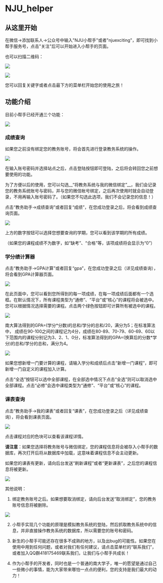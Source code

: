 # NJU_helper

## 从这里开始

在微信->添加联系人->公众号中输入"NJU小帮手"或者"njuexciting"，即可找到小帮手服务号，点击"关注"后可以开始进入小帮手的页面。

也可以扫描二维码：

![](http://mmbiz.qpic.cn/mmbiz_jpg/epIRRpFFzv7BxxH71CwKAc4lqcibJRctEnY9Yd4Noib6668js4skp70w3PZ2cibOINGropXIzxibnxeHxVLeqFB5Rw/640?wx_fmt=jpeg&tp=webp&wxfrom=5&wx_lazy=1)

![](http://mmbiz.qpic.cn/mmbiz_png/epIRRpFFzv7BxxH71CwKAc4lqcibJRctEmNolNcwoicE7x5FmTicRM7CM8eeFKiadFzmrTOwzcAIkB2DmNUScTtflA/640?wx_fmt=png&tp=webp&wxfrom=5&wx_lazy=1)

您可以回复关键字或者点击最下方的菜单栏开始您的使用之旅！

## 功能介绍

目前小帮手已经开通三个功能：

![](http://mmbiz.qpic.cn/mmbiz_png/epIRRpFFzv7BxxH71CwKAc4lqcibJRctEvWFKFVWjHjjYniaGbUzIbgV3AWibPWpQsdicN8ftBwjVrAszmzr1m1Upg/640?wx_fmt=png&tp=webp&wxfrom=5&wx_lazy=1)

### 成绩查询

如果您之前没有绑定您的教务账号，将会首先进行登录教务系统的操作。

![](http://mmbiz.qpic.cn/mmbiz_png/epIRRpFFzv7BxxH71CwKAc4lqcibJRctEMpQf1WDVicIicmCz9ABYhcib93X3HUZZIqpIR1xU222KCGtnPZMnvpawg/640?wx_fmt=png&tp=webp&wxfrom=5&wx_lazy=1)

在输入账号密码并选择站点之后，点击登陆按钮即可登陆，之后将会转回您之前想要使用的功能。

  为了方便以后的使用，您可以勾选__“将教务系统与我的微信绑定”__，我们会记录您的教务系统账号与密码，并与您的微信帐号绑定，之后再次使用时就会自动登录，不用再输入账号密码了。（如果您不勾选此选项，我们不会记录您的信息！）

点击“教务助手->成绩查询”或者回复“成绩”，在您成功登录之后，将会看到成绩查询页面。

![](http://mmbiz.qpic.cn/mmbiz_png/epIRRpFFzv7BxxH71CwKAc4lqcibJRctEZGUVUfCeEnbVQxGgZms1G6wFljz5JJUdiab5zPEAb5oSwDqccgbHvPg/640?wx_fmt=png&tp=webp&wxfrom=5&wx_lazy=1)

上方的数字按钮可以选择您想要查询的学期，您可以看到该学期的所有成绩。

（如果您的课程成绩不为数字，如“缺考”、“合格”等，该项成绩将会显示为“0”）

### 学分绩计算器

点击“教务助手->GPA计算”或者回复“gpa”，在您成功登录之后（详见成绩查询），将会看到GPA计算器页面。

![](http://mmbiz.qpic.cn/mmbiz_png/epIRRpFFzv7BxxH71CwKAc4lqcibJRctEMTgc0eA9c9IbkNAAzgYHh6IKnWjkNrygyNib35BxkAAzTqPuaDPTk8A/640?wx_fmt=png&tp=webp&wxfrom=5&wx_lazy=1)

在此页面中，您可以看到您所得到的每一项成绩，在每一项成绩后面都有一个选框。在默认情况下，所有课程类型为“通修”、“平台”或“核心”的课程将会被选中。您可以根据情况选择需要的课程。点击两个绿色按钮即可计算所有被选中的课程。

![](http://mmbiz.qpic.cn/mmbiz_png/epIRRpFFzv7BxxH71CwKAc4lqcibJRctEicFbIWcSrJvXL3fDK5icn9gQ5UgjUYmQzvAFJP2w9r9BHV0fcvhk0YfA/640?wx_fmt=png&tp=webp&wxfrom=5&wx_lazy=1)

南大算法得到的GPA=(学分\*分数)的总和/学分的总和/20，满分为5；在标准算法中， 成绩在90-100之间的课程记为4分，成绩在80-89、70-79、60-69、60以下范围内的课程分别记为3、2、1、0分，标准算法得到的GPA=(换算后的分数\*学分)的总和/学分的总和，满分为4。

![](http://mmbiz.qpic.cn/mmbiz_png/epIRRpFFzv7BxxH71CwKAc4lqcibJRctE71W4WeUoum5uBiaJjWibtCiaJYXQqSE1qytp7icRFbCLCgZAMsmNTpTeWg/640?wx_fmt=png&tp=webp&wxfrom=5&wx_lazy=1)

如果您想新增一门要计算的课程，请输入学分和成绩后点击“新增一门课程”，即可新增一门自定义的课程加入计算。

点击“全选”按钮可以选中全部课程，在全部选中情况下点击“全选”则可以取消选中全部课程。点击“必修”会选中课程类型为“通修”、“平台”或“核心”的课程。

### 课表查询

点击“教务助手->我的课表”或者回复“课表”，在您成功登录之后（详见成绩查询），将会看到课表页面。

![](http://mmbiz.qpic.cn/mmbiz_png/epIRRpFFzv7BxxH71CwKAc4lqcibJRctEOGOiclErcPMWaot6z8giczbeUSMypVLHia7LzjNbMiawQmUOUpKibjpPLwA/640?wx_fmt=png&tp=webp&wxfrom=5&wx_lazy=1)

点击课程对应的色块可以查看该课程详情。

__请注意__：如果您选择将教务账号与微信绑定，您的课程信息将会被存入小帮手的数据库，再次打开后将从数据库中加载，这意味着课程信息不会主动更新。

如果您的课表有更新，请向后台发送“刷新课程”或者“更新课表”，之后您的课程信息将被更新。

![](http://mmbiz.qpic.cn/mmbiz_png/epIRRpFFzv7BxxH71CwKAc4lqcibJRctEdpicDcDQCvkElgPICVK6Pdv5MfLfkcIIberjEAj6iaa8CBR88bUiaibGPw/640?wx_fmt=png&tp=webp&wxfrom=5&wx_lazy=1)

其他说明：

1. 绑定教务账号之后。如果想要取消绑定，请向后台发送“取消绑定”，您的教务账号信息将被删除。

![](http://mmbiz.qpic.cn/mmbiz_png/epIRRpFFzv7BxxH71CwKAc4lqcibJRctEBFwLdWKaWNJ93qO5g92ZKUb5WJLOib4pdah39TfYibC2RkG6SaGZBK5w/640?wx_fmt=png&tp=webp&wxfrom=5&wx_lazy=1)

2. 小帮手实现几个功能的原理是模拟教务系统的登陆，然后抓取教务系统中的信息，并非直接操作教务系统的数据库，所以需要您的账号和密码。

3. 新生的小帮手可能还存在很多不成熟的地方，以及出bug的可能性。如果您在使用中用到任何问题，或者对我们有任何建议，请点击菜单栏的“联系我们”，或者加入QQ群418175469联系我们，让我们与小帮手共成长！

4. 作为小帮手的开发者，同时也是一个普通的南大学子，唯一的愿望是通过自己一些微小的事情，能为大家带来哪怕一点点的便利，您的支持是我们最大的动力！
